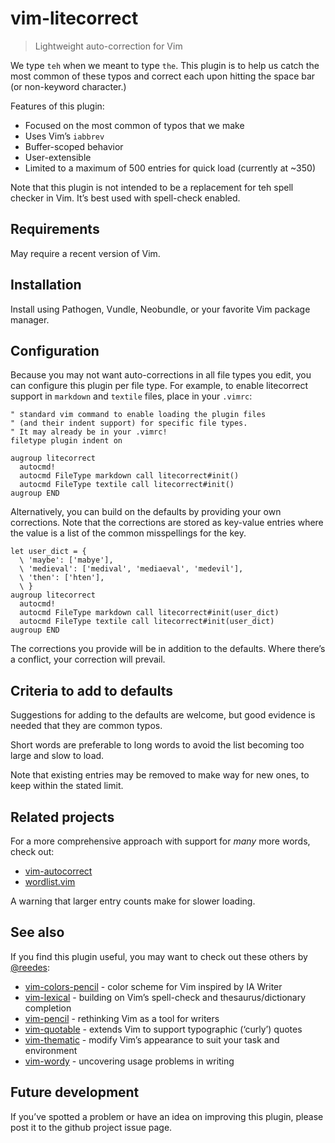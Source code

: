# vim-litecorrect

> Lightweight auto-correction for Vim

We type `teh` when we meant to type `the`. This plugin is to help us catch
the most common of these typos and correct each upon hitting the space bar
(or non-keyword character.)

Features of this plugin:

* Focused on the most common of typos that we make
* Uses Vim’s `iabbrev`
* Buffer-scoped behavior
* User-extensible 
* Limited to a maximum of 500 entries for quick load (currently at ~350)

Note that this plugin is not intended to be a replacement for teh spell
checker in Vim. It’s best used with spell-check enabled.

## Requirements

May require a recent version of Vim.

## Installation

Install using Pathogen, Vundle, Neobundle, or your favorite Vim package
manager.

## Configuration

Because you may not want auto-corrections in all file types you edit, you can
configure this plugin per file type. For example, to enable litecorrect support
in `markdown` and `textile` files, place in your `.vimrc`:

  ```vim
  " standard vim command to enable loading the plugin files 
  " (and their indent support) for specific file types.
  " It may already be in your .vimrc!
  filetype plugin indent on

  augroup litecorrect
    autocmd!
    autocmd FileType markdown call litecorrect#init()
    autocmd FileType textile call litecorrect#init()
  augroup END
  ```

Alternatively, you can build on the defaults by providing your own
corrections. Note that the corrections are stored as key-value entries
where the value is a list of the common misspellings for the key.

  ```
  let user_dict = {
    \ 'maybe': ['mabye'],
    \ 'medieval': ['medival', 'mediaeval', 'medevil'],
    \ 'then': ['hten'],
    \ }
  augroup litecorrect
    autocmd!
    autocmd FileType markdown call litecorrect#init(user_dict)
    autocmd FileType textile call litecorrect#init(user_dict)
  augroup END
  ```

The corrections you provide will be in addition to the defaults. Where
there’s a conflict, your correction will prevail.

## Criteria to add to defaults

Suggestions for adding to the defaults are welcome, but good evidence is
needed that they are common typos.

Short words are preferable to long words to avoid the list becoming too
large and slow to load.

Note that existing entries may be removed to make way for new ones, to
keep within the stated limit.

## Related projects

For a more comprehensive approach with support for _many_ more words,
check out:

* [vim-autocorrect](https://github.com/panozzaj/vim-autocorrect)
* [wordlist.vim](https://github.com/vim-scripts/wordlist.vim)

A warning that larger entry counts make for slower loading.

## See also

If you find this plugin useful, you may want to check out these others by
[@reedes][re]:

* [vim-colors-pencil][cp] - color scheme for Vim inspired by IA Writer
* [vim-lexical][lx] - building on Vim’s spell-check and thesaurus/dictionary completion
* [vim-pencil][pn] - rethinking Vim as a tool for writers
* [vim-quotable][qu] - extends Vim to support typographic (‘curly’) quotes
* [vim-thematic][th] - modify Vim’s appearance to suit your task and environment 
* [vim-wordy][wo] - uncovering usage problems in writing 

[re]: http://github.com/reedes
[cp]: http://github.com/reedes/vim-colors-pencil
[lx]: http://github.com/reedes/vim-lexical
[pn]: http://github.com/reedes/vim-pencil
[qu]: http://github.com/reedes/vim-quotable
[th]: http://github.com/reedes/vim-thematic
[wo]: http://github.com/reedes/vim-wordy

## Future development

If you’ve spotted a problem or have an idea on improving this plugin,
please post it to the github project issue page.

